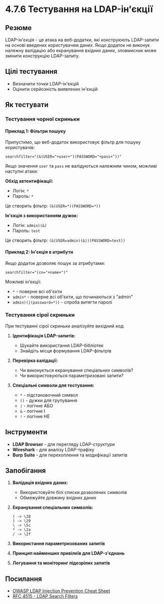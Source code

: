 # 4.7.6 Тестування на LDAP-ін'єкції

## Резюме

LDAP-ін'єкція - це атака на веб-додатки, які конструюють LDAP-запити на основі введених користувачем даних. Якщо додаток не виконує належну валідацію або екранування вхідних даних, зловмисник може змінити конструкцію LDAP-запиту.

## Цілі тестування

- Визначити точки LDAP-ін'єкцій
- Оцінити серйозність виявлених ін'єкцій

## Як тестувати

### Тестування чорної скриньки

#### Приклад 1: Фільтри пошуку

Припустимо, що веб-додаток використовує фільтр для пошуку користувачів:

```
searchfilter="(&(USER="+user+")(PASSWORD="+pass+"))"
```

Якщо значення `user` та `pass` не валідуються належним чином, можливі наступні атаки:

**Обхід автентифікації:**
- Логін: `*`
- Пароль: `*`

Це створить фільтр: `(&(USER=*)(PASSWORD=*))`

**Ін'єкція з використанням дужок:**
- Логін: `admin)(&)`
- Пароль: `test`

Це створить фільтр: `(&(USER=admin)(&))(PASSWORD=test))`

#### Приклад 2: Ін'єкція в атрибути

Якщо додаток дозволяє пошук за атрибутами:

```
searchfilter="(cn="+name+")"
```

Можливі ін'єкції:
- `*` - поверне всі об'єкти
- `admin*` - поверне всі об'єкти, що починаються з "admin"
- `admin)(|(password=*))` - спроба витягти паролі

### Тестування сірої скриньки

При тестуванні сірої скриньки аналізуйте вихідний код:

1. **Ідентифікація LDAP-запитів:**
   - Шукайте використання LDAP-бібліотек
   - Знайдіть місця формування LDAP-фільтрів

2. **Перевірка валідації:**
   - Чи виконується екранування спеціальних символів?
   - Чи використовуються параметризовані запити?

3. **Спеціальні символи для тестування:**
   - `*` - підстановочний символ
   - `()` - дужки для групування
   - `|` - логічне АБО
   - `&` - логічне І
   - `!` - логічне НЕ

## Інструменти

- **LDAP Browser** - для перегляду LDAP-структури
- **Wireshark** - для аналізу LDAP-трафіку
- **Burp Suite** - для перехоплення та модифікації запитів

## Запобігання

1. **Валідація вхідних даних:**
   - Використовуйте білі списки дозволених символів
   - Обмежуйте довжину вхідних даних

2. **Екранування спеціальних символів:**
   ```
   ( -> \28
   ) -> \29
   \ -> \5c
   * -> \2a
   / -> \2f
   ```

3. **Використання параметризованих запитів**
4. **Принцип найменших привілеїв для LDAP-з'єднань**
5. **Логування та моніторинг підозрілих запитів**

## Посилання

- [OWASP LDAP Injection Prevention Cheat Sheet](https://cheatsheetseries.owasp.org/cheatsheets/LDAP_Injection_Prevention_Cheat_Sheet.html)
- [RFC 4515 - LDAP Search Filters](https://www.rfc-editor.org/rfc/rfc4515)